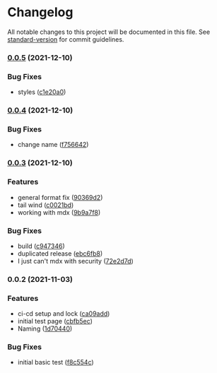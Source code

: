 # Changelog

All notable changes to this project will be documented in this file. See [standard-version](https://github.com/conventional-changelog/standard-version) for commit guidelines.

### [0.0.5](https://github.com/BinPar/bpt-next/compare/v0.0.4...v0.0.5) (2021-12-10)


### Bug Fixes

* styles ([c1e20a0](https://github.com/BinPar/bpt-next/commit/c1e20a04c55e24bf411237d75600c930d8f8cf38))

### [0.0.4](https://github.com/BinPar/bpt-next/compare/v0.0.3...v0.0.4) (2021-12-10)


### Bug Fixes

* change name ([f756642](https://github.com/BinPar/bpt-next/commit/f75664205a190f75f2f17dfc47952eb415496bd7))

### [0.0.3](https://github.com/BinPar/bpt-next/compare/v0.0.2...v0.0.3) (2021-12-10)


### Features

* general format fix ([90369d2](https://github.com/BinPar/bpt-next/commit/90369d28fac93ee838a1249f785056fb42d68fa2))
* tail wind ([c0021bd](https://github.com/BinPar/bpt-next/commit/c0021bde89ab9b8b04862f41ba1d40c970c8adf6))
* working with mdx ([9b9a7f8](https://github.com/BinPar/bpt-next/commit/9b9a7f88e9a84b0cdc9516d92849019d89146e41))


### Bug Fixes

* build ([c947346](https://github.com/BinPar/bpt-next/commit/c947346cc827c52ae08c6850514f830ff2bb04e2))
* duplicated release ([ebc6fb8](https://github.com/BinPar/bpt-next/commit/ebc6fb84098349395166824cd6484777a151a3cf))
* I just can't mdx with security ([72e2d7d](https://github.com/BinPar/bpt-next/commit/72e2d7d6192d329df3fd33be414ffc03b5ca93aa))

### 0.0.2 (2021-11-03)


### Features

* ci-cd setup and lock ([ca09add](https://github.com/BinPar/bpt-next/commit/ca09adddd89048c25bd77fc0ec9371d0fde7d0d2))
* initial test page ([cbfb5ec](https://github.com/BinPar/bpt-next/commit/cbfb5ecc36ec7bee06347e8c670f7691b9fcae2c))
* Naming ([1d70440](https://github.com/BinPar/bpt-next/commit/1d70440ce28991f6757b7053c645f616a88040de))


### Bug Fixes

* initial basic test ([f8c554c](https://github.com/BinPar/bpt-next/commit/f8c554c62bedb64597834cbe107f21b4f49fbe11))
